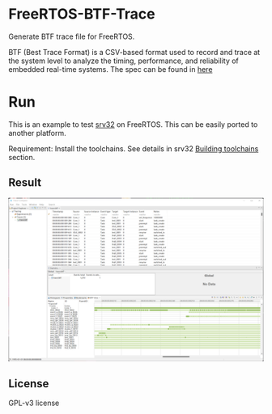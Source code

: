 # FreeRTOS-BTF-Trace
Generate BTF trace file for FreeRTOS.

BTF (Best Trace Format) is a CSV-based format used to record and trace at the system
level to analyze the timing, performance, and reliability of embedded real-time systems.
The spec can be found in <a href="https://assets.vector.com/cms/content/products/TA_Tool_Suite/Docs/BTF_Specification.pdf"> here </a>

# Run

This is an example to test <A Href="https://github.com/kuopinghsu/srv32">srv32</A> on FreeRTOS.
This can be easily ported to another platform.

Requirement: Install the toolchains. See details in srv32 <A Href="https://github.com/kuopinghsu/srv32#building-toolchains">Building toolchains</A> section.

## Result
<img src="images/trace-compass.png" alt="trace-compass" width=640>

## License
GPL-v3 license


